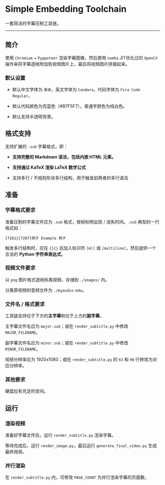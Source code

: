 # Simple Embedding Toolchain

一套简洁的字幕压制工具链。

------------

## 简介

使用 `Chromium` + `Pyppeteer` 渲染字幕图像，然后使用 `numba` JIT优化过的 `OpenCV` 操作来将字幕逐帧附加到视频图片上，最后将视频图片拼接起来。

### 默认设置

- 默认中文字体为 `黑体`，英文字体为 `Candara`，代码字体为 `Fira Code Regular`。

- 默认代码颜色为亮蓝色（#B7F5F7），普通字颜色为纯白色。

- 默认支持半透明背景。

## 格式支持

支持扩展的 `.sub` 字幕格式，即：

- **支持完整的 Markdown 语法，包括内嵌 HTML 元素。**

- **支持通过 KaTeX 渲染 LaTeX 数学公式**

- 支持多行 / 不规则形状多行结构，用于触发前两者的多行语法

## 准备

### 字幕格式要求

准备压制的字幕文件应为 `.sub` 格式，按帧标明出现 / 消失时间。`.sub` 典型的一行格式如：

```plain
{7261}{7287}例子 Example 例子
```

触发多行结构时，应在 `{}{}` 后加入标识符 `[ml]` 或 `[multiline]`，然后提供一个合法的 **Python 字符串表达式**。

### 视频文件要求

以 `png` 图片格式逐帧拆离视频，存储到 `./images/` 内。

分离原视频的音频文件为 `./myaudio.m4a`。

### 文件名 / 格式要求

工具链支持位于下方的**主字幕**和位于上方的**副字幕**。

主字幕文件名应为 `major.sub`；或在 `render_subtitle.py` 中修改 `MAJOR_FILENAME`。

副字幕文件名应为 `minor.sub`；或在 `render_subtitle.py` 中修改 `MINOR_FILENAME`。

视频分辨率应为 1920x1080；或在 `render_subtitle.py` 的 `63` 和 `90` 行修改为对应分辨率。

### 其他要求

硬盘应有充足的空间。

## 运行

### 渲染视频

准备好字幕文件后，运行 `render_subtitle.py` 渲染字幕。

等待完成后，运行 `render_image.py`，最后运行 `generate_final_video.py` 生成最终视频。

### 并行渲染

在 `render_subtitle.py` 内，可修改 `PAGE_COUNT` 为并行渲染字幕的页面数。